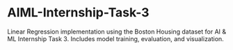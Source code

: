 # AIML-Internship-Task-3
Linear Regression implementation using the Boston Housing dataset for AI &amp; ML Internship Task 3. Includes model training, evaluation, and visualization.
